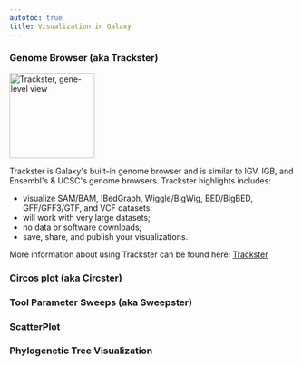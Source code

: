 ```yaml
---
autotoc: true
title: Visualization in Galaxy
---
```




### Genome Browser (aka Trackster)

<div class='right'><img src="/src/New%20Visualization%20Page/t1.png" alt="Trackster, gene-level view" height=150 /></div>

Trackster is Galaxy's built-in genome browser and is similar to IGV, IGB, and Ensembl's & UCSC's genome browsers. Trackster highlights includes:

* visualize SAM/BAM, !BedGraph, Wiggle/BigWig, BED/BigBED, GFF/GFF3/GTF, and VCF datasets;
* will work with very large datasets;
* no data or software downloads;
* save, share, and publish your visualizations.

More information about using Trackster can be found here: [Trackster](/src/Trackster/index.md)


### Circos plot (aka Circster)

### Tool Parameter Sweeps (aka Sweepster)

### ScatterPlot

### Phylogenetic Tree Visualization

